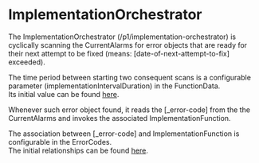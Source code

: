 # ImplementationOrchestrator  

The ImplementationOrchestrator (/p1/implementation-orchestrator) is cyclically scanning the CurrentAlarms for error objects that are ready for their next attempt to be fixed (means: [date-of-next-attempt-to-fix] exceeded).  

The time period between starting two consequent scans is a configurable parameter (implementationIntervalDuration) in the FunctionData.  
Its initial value can be found [here](../../InformationStructure/initialData/_02_FunctionData.yaml).  

Whenever such error object found, it reads the [_error-code] from the the CurrentAlarms and invokes the associated ImplementationFunction.  

The association between [_error-code] and ImplementationFunction is configurable in the ErrorCodes.  
The initial relationships can be found [here](../../InformationStructure/initialData/_05_ErrorCodeData.yaml).  
